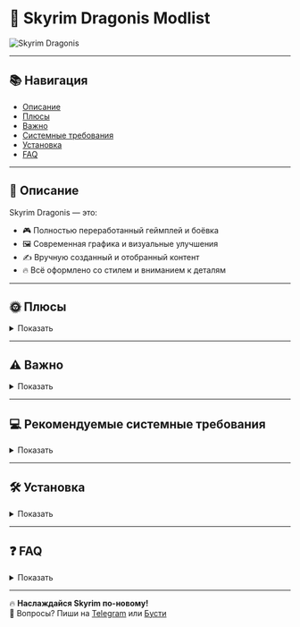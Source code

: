 # 🐉 Skyrim Dragonis Modlist

![Skyrim Dragonis](https://github.com/user-attachments/assets/91a75ea5-3fba-410c-958d-6fcc8ee5ca24)

---

## 📚 Навигация

- [Описание](#описание)
- [Плюсы](#плюсы)
- [Важно](#важно)
- [Системные требования](#рекомендуемые-системные-требования)
- [Установка](#установка)
- [FAQ](#faq)

---

## 📖 Описание

Skyrim Dragonis — это:
- 🎮 Полностью переработанный геймплей и боёвка  
- 🖼️ Современная графика и визуальные улучшения  
- ✍️ Вручную созданный и отобранный контент  
- 🔥 Всё оформлено со стилем и вниманием к деталям  

---

## 🌞 Плюсы

<details>
<summary>Показать</summary>

- Новейшие моды этого года  
- Красивейшая графика  
- Хороший ФПС по сравнению с большим количеством остальных сборок  
- Инновационный и погружающий геймплей  
- Современная боёвка  
- Лучшие современные анимации  
- Внимание к деталям  
- Стабильность  
- Капитальный ремонт багов оригинала  
- Ремастер всех городов  
- Новые напарники  
- Новые квесты  
- Каждый мод проверен вручную  
- Без мусорных или ломающих геймплей модов  
- Регулярные обновления  
- Всё сделано со вкусом и со стилем  

</details>

---

## ⚠️ Важно

<details>
<summary>Показать</summary>

> ❗ Требуемая версия игры: **Skyrim Special Edition 1.5.9.7**  
> ⚠️ НИКАКИХ аддонов от Клуба Творчества (Creation Club)  
> ⚠️ Очень требовательная сборка  
> ❗ 99% проблем возникают из-за неправильной установки — **внимательно читай инструкцию!**  
> 🛠️ При проблемах — пиши в [группу Telegram](https://t.me/Whistle69) или на [Бусти](https://boosty.to/whistle)

</details>

---

## 💻 Рекомендуемые системные требования

<details>
<summary>Показать</summary>

### 1080p (Минимальные)

| Компонент     | Требования                  |
|---------------|-----------------------------|
| GPU           | RTX 4060 / 4060 Ti          |
| CPU           | Ryzen 5 5600 / i5-12400F     |
| RAM           | 16 GB в двухканале          |
| Место на диске| 260 GB (сборка) / 370 GB (с архивами) |

### 1080p (Рекомендуемые)

| Компонент     | Требования                  |
|---------------|-----------------------------|
| GPU           | RTX 4070                    |
| CPU           | Ryzen 5 7500F / i5-12600F    |
| RAM           | 32 GB                       |
| Место на диске| 260 GB (сборка) / 370 GB (с архивами) |

### 1440p (Минимальные)

| Компонент     | Требования                                |
|---------------|---------------------------------------------|
| GPU           | RTX 4070 Ti / 4070 Super / 4070 Ti Super    |
| CPU           | Ryzen 5 7500F / i5-12600F                    |
| RAM           | 32 GB                                       |
| Место на диске| 260 GB (сборка) / 370 GB (с архивами)       |

</details>

---

## 🛠️ Установка

<details>
<summary>Показать</summary>

> **❗ Версия игры должна быть Skyrim SE 1.5.9.7**

1. Установи [Visual C++ x64](https://aka.ms/vs/17/release/vc_redist.x64.exe)  
2. Установи [.NET Runtime v5 Desktop x64](https://dotnet.microsoft.com/en-us/download/dotnet/thank-you/runtime-8.0.5-windows-x64-installer)  
3. Установи **7-Zip** (⚠️ **НЕ** WinRAR)  
4. Скачай **все 58 архивов** из [Telegram-канала](https://t.me/skyrimdragonis)  
5. Распакуй их все вместе (желательно на диск **C:**)  
6. После распаковки должна появиться папка `SkyrimDragonis`  
7. Зайди в эту папку и запусти `ModOrganizer.exe`  
8. Если Skyrim установлен по пути `C:\Program Files (x86)\Steam\steamapps\common\Skyrim Special Edition` — выбери профайл **SkyrimDragonis** и нажми **Play**  
9. Иначе нажми "Изменить" и укажи путь:  
   `C:\SkyrimDragonis\mods\SKSE\Root\skse64_loader.exe`  
10. Запускай через SKSE  

> ⚠️ Сборка протестирована только на **лицензионной версии** Skyrim SE 1.5.9.7  
> ❌ Работа на пиратке НЕ гарантируется!

</details>

---

## ❓ FAQ

<details>
<summary>Показать</summary>

1. **Как отключить бумажную карту?**  
   В конце списка модов отключите эти модификации:  
   ![firefox_qEvv1tjeAX](https://github.com/user-attachments/assets/6d23ebd5-5d59-4c37-968c-98cdaa484769)

2. **Фризы?**  
   ➤ Поставь файл подкачки на 40+ GB  
   ➤ Попробуй утилиту VRAMr (**не спрашивай, как ей пользоваться**)

3. **Краш при запуске?**  
   ➤ Убедись, что ВСЕ библиотеки установлены.

4. **Не распаковываются архивы?**  
   ➤ Проблема **на вашей стороне** — проверь место на диске и качай заново.

5. **Краш в определенном месте?**  
   ➤ Напиши на **Бусти** или в **Telegram**.

6. **Баланс?**  
   ➤ Сборка не хардкорная, но баланс есть.

7. **MO2 жалуется на путь к игре?**  
   ➤ Проверь, что всё правильно указал в настройках.

8. **Будет ли версия для слабых ПК?**  
   ➤ Да, но **неизвестно когда**

9. **Почему графика хуже, чем на видео?**  
   ➤ На видео использован приватный ENB. Он будет доступен только по подписке на Boosty.

10. **Какой язык?**  
    ➤ Английская озвучка + русский текст

11. **Будут ли обновления?**  
    ➤ Будет релиз и затем возможно Vanilla+  
    ➤ Гарантировать частоту обновлений — не могу

12. **Нелор?**  
    ➤ Есть немного — броня, оружие из других игр  
    ➤ Но ничего выбивающегося

13. **Не удаётся распаковать?**  
    ➤ Используй **7-Zip**  
    ➤ Проверь место  
    ➤ ВСЕ архивы проверены вручную

</details>

---

🔥 **Наслаждайся Skyrim по-новому!**  
💬 Вопросы? Пиши на [Telegram](https://t.me/Whistle69) или [Бусти](https://boosty.to/whistle)
